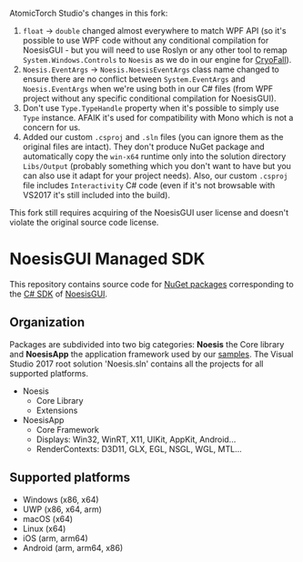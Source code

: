 AtomicTorch Studio's changes in this fork:
1. `float` -> `double` changed almost everywhere to match WPF API (so it's possible to use WPF code without any conditional compilation for NoesisGUI - but you will need to use Roslyn or any other tool to remap `System.Windows.Controls` to `Noesis` as we do in our engine for [CryoFall](CryoFall.com)).
2. `Noesis.EventArgs` -> `Noesis.NoesisEventArgs` class name changed to ensure there are no conflict between `System.EventArgs` and `Noesis.EventArgs` when we're using both in our C# files (from WPF project without any specific conditional compilation for NoesisGUI).
3. Don't use `Type.TypeHandle` property when it's possible to simply use `Type` instance. AFAIK it's used for compatibility with Mono which is not a concern for us.
4. Added our custom `.csproj` and `.sln` files (you can ignore them as the original files are intact). They don't produce NuGet package and automatically copy the `win-x64` runtime only into the solution directory `Libs/Output` (probably something which you don't want to have but you can also use it adapt for your project needs). Also, our custom `.csproj` file includes `Interactivity` C# code (even if it's not browsable with VS2017 it's still included into the build).

This fork still requires acquiring of the NoesisGUI user license and doesn't violate the original source code license.

NoesisGUI Managed SDK
=====================

This repository contains source code for [NuGet packages](https://www.nuget.org/profiles/NoesisTechnologies) corresponding to the [C# SDK](https://www.noesisengine.com/developers/downloads.php) of [NoesisGUI](https://www.noesisengine.com).

Organization
------------

Packages are subdivided into two big categories: **Noesis** the Core library and **NoesisApp** the application framework used by our [samples](https://github.com/Noesis/Tutorials). The Visual Studio 2017 root solution 'Noesis.sln' contains all the projects for all supported platforms.

* Noesis
  - Core Library
  - Extensions
* NoesisApp
  - Core Framework
  - Displays: Win32, WinRT, X11, UIKit, AppKit, Android...
  - RenderContexts: D3D11, GLX, EGL, NSGL, WGL, MTL...

Supported platforms
-------------------

* Windows (x86, x64)
* UWP (x86, x64, arm)
* macOS (x64)
* Linux (x64)
* iOS (arm, arm64)
* Android (arm, arm64, x86)

